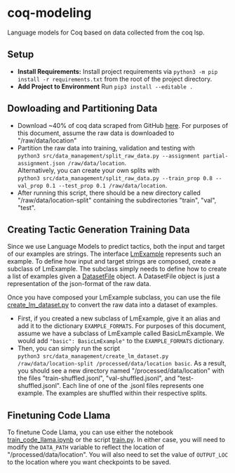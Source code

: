 # coq-modeling
Language models for Coq based on data collected from the coq lsp. 

## Setup
- **Install Requirements:** Install project requirements via `python3 -m pip install -r requirements.txt` from the root of the project directory. 
- **Add Project to Environment** Run `pip3 install --editable .`

## Dowloading and Partitioning Data
- Download ~40% of coq data scraped from GitHub [here](https://drive.google.com/file/d/17b85sftlgmQxqxFXZ7JPUOAfazaTROUw/view?usp=sharing). For purposes of this document, assume the raw data is downloaded to "/raw/data/location"
- Partition the raw data into training, validation and testing with\
  `python3 src/data_management/split_raw_data.py --assignment partial-assignment.json /raw/data/location`.\
  Alternatively, you can create your own splits with\
  `python3 src/data_management/split_raw_data.py --train_prop 0.8 --val_prop 0.1 --test_prop 0.1 /raw/data/location`.
- After running this script, there should be a new directory called "/raw/data/location-split" containing the subdirectories "train", "val", "test". 

## Creating Tactic Generation Training Data
Since we use Language Models to predict tactics, both the input and target of our examples are strings. The interface [LmExample](src/data_management/lm_example.py) represents such an example. To define how input and target strings are composed, create a subclass of LmExample. The subclass simply needs to define how to create a list of examples given a [DatasetFile](src/data_management/dataset_file.py) object. A DatasetFile object is just a representation of the json-format of the raw data. 

Once you have composed your LmExample subclass, you can use the file [create_lm_dataset.py](src/data_management/create_lm_dataset.py) to convert the raw data into a dataset of examples. 
- First, if you created a new subclass of LmExample, give it an alias and add it to the dictionary `EXAMPLE_FORMATS`. For purposes of this document, assume we have a subclass of LmExample called BasicLmExample. We would add `"basic": BasicLmExample"` to the `EXAMPLE_FORMATS` dictionary.
- Then, you can simply run the script\
  `python3 src/data_management/create_lm_dataset.py /raw/data/location-split /processed/data/location basic`. As a result, you should see a new directory named "/processed/data/location" with the files "train-shuffled.jsonl", "val-shuffled.jsonl", and "test-shuffled.jsonl". Each line of one of the .jsonl files represents one example. The examples are shuffled within their respective splits.

## Finetuning Code Llama
To finetune Code Llama, you can use either the notebook [train_code_llama.ipynb](notebooks/tactic_gen/train_code_llama.ipynb) or the script [train.py](src/tactic_gen/train.py). In either case, you will need to modify the `DATA_PATH` variable to reflect the location of "/processed/data/location". You will also need to set the value of `OUTPUT_LOC` to the location where you want checkpoints to be saved. 
  
